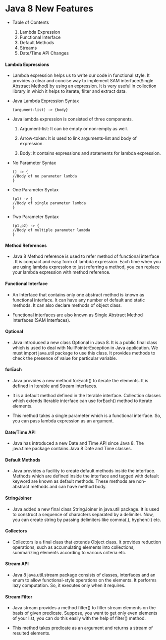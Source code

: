 # Java 8 New Features

- Table of Contents

    1. Lambda Expression
    2. Functional Interface
    3. Default Methods
    4. Streams
    5. Date/Time API Changes

#### Lambda Expressions

- Lambda expression helps us to write our code in functional style. It provides a clear and concise way to implement SAM interface(Single Abstract Method) by using an expression. It is very useful in collection library in which it helps to iterate, filter and extract data.

- Java Lambda Expression Syntax
    
    ````(argument-list) -> {body}  ````

- Java lambda expression is consisted of three components.

    1) Argument-list: It can be empty or non-empty as well.

    2) Arrow-token: It is used to link arguments-list and body of expression.

    3) Body: It contains expressions and statements for lambda expression.

- No Parameter Syntax

    ````
    () -> {  
    //Body of no parameter lambda  
    } 
    ````

- One Parameter Syntax

    ````
    (p1) -> {  
    //Body of single parameter lambda  
    }  
    ````

- Two Parameter Syntax

    ````
    (p1,p2) -> {  
    //Body of multiple parameter lambda  
    }  
    ````


#### Method References
- Java 8 Method reference is used to refer method of functional interface . It is compact and easy form of lambda expression. Each time when you are using lambda expression to just referring a method, you can replace your lambda expression with method reference.

#### Functional Interface
- An Interface that contains only one abstract method is known as functional interface. It can have any number of default and static methods. It can also declare methods of object class.

- Functional interfaces are also known as Single Abstract Method Interfaces (SAM Interfaces).

#### Optional
- Java introduced a new class Optional in Java 8. It is a public final class which is used to deal with NullPointerException in Java application. We must import java.util package to use this class. It provides methods to check the presence of value for particular variable.

#### forEach
- Java provides a new method forEach() to iterate the elements. It is defined in Iterable and Stream interfaces.

- It is a default method defined in the Iterable interface. Collection classes which extends Iterable interface can use forEach() method to iterate elements.

- This method takes a single parameter which is a functional interface. So, you can pass lambda expression as an argument.


#### Date/Time API
- Java has introduced a new Date and Time API since Java 8. The java.time package contains Java 8 Date and Time classes.


#### Default Methods
- Java provides a facility to create default methods inside the interface. Methods which are defined inside the interface and tagged with default keyword are known as default methods. These methods are non-abstract methods and can have method body.


#### StringJoiner
- Java added a new final class StringJoiner in java.util package. It is used to construct a sequence of characters separated by a delimiter. Now, you can create string by passing delimiters like comma(,), hyphen(-) etc.


#### Collectors
- Collectors is a final class that extends Object class. It provides reduction operations, such as accumulating elements into collections, summarizing elements according to various criteria etc.


#### Stream API
- Java 8 java.util.stream package consists of classes, interfaces and an enum to allow functional-style operations on the elements. It performs lazy computation. So, it executes only when it requires.


#### Stream Filter
- Java stream provides a method filter() to filter stream elements on the basis of given predicate. Suppose, you want to get only even elements of your list, you can do this easily with the help of filter() method.

- This method takes predicate as an argument and returns a stream of resulted elements.
